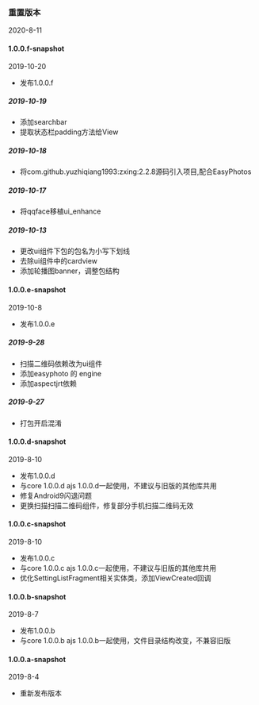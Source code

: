 
### 重置版本
2020-8-11

#### 1.0.0.f-snapshot
2019-10-20
- 发布1.0.0.f

##### 2019-10-19
- 添加searchbar
- 提取状态栏padding方法给View
 
##### 2019-10-18 
- 将com.github.yuzhiqiang1993:zxing:2.2.8源码引入项目,配合EasyPhotos

##### 2019-10-17
- 将qqface移植ui_enhance

##### 2019-10-13
- 更改ui组件下包的包名为小写下划线
- 去除ui组件中的cardview
- 添加轮播图banner，调整包结构

#### 1.0.0.e-snapshot
2019-10-8
- 发布1.0.0.e

##### 2019-9-28
- 扫描二维码依赖改为ui组件
- 添加easyphoto 的 engine
- 添加aspectjrt依赖

##### 2019-9-27 
- 打包开启混淆

#### 1.0.0.d-snapshot
2019-8-10
- 发布1.0.0.d
- 与core 1.0.0.d  ajs 1.0.0.d一起使用，不建议与旧版的其他库共用
- 修复Android9闪退问题
- 更换扫描扫描二维码组件，修复部分手机扫描二维码无效


#### 1.0.0.c-snapshot
2019-8-10
- 发布1.0.0.c
- 与core 1.0.0.c  ajs 1.0.0.c一起使用，不建议与旧版的其他库共用
- 优化SettingListFragment相关实体类，添加ViewCreated回调


#### 1.0.0.b-snapshot
2019-8-7
- 发布1.0.0.b
- 与core 1.0.0.b  ajs 1.0.0.b一起使用，文件目录结构改变，不兼容旧版


#### 1.0.0.a-snapshot
2019-8-4
- 重新发布版本